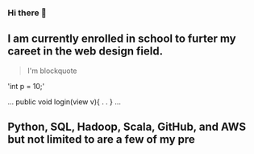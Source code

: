 ### Hi there 👋
## I am currently enrolled in school to furter my careet in the web design field.

> I'm blockquote

'int p = 10;'

...
public void login(view v){
.
.
}
...
 ## Python, SQL, Hadoop, Scala, GitHub, and AWS but not limited to are a few of my pre

